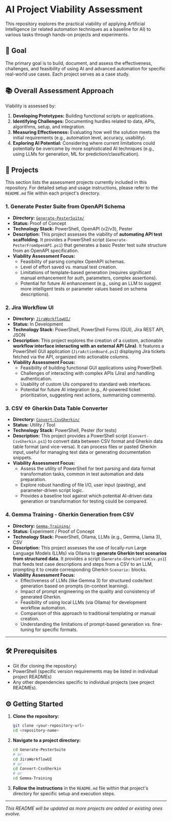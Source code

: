 # AI Project Viability Assessment

This repository explores the practical viability of applying Artificial Intelligence (or related automation techniques as a baseline for AI) to various tasks through hands-on projects and experiments.

## 🎯 Goal

The primary goal is to build, document, and assess the effectiveness, challenges, and feasibility of using AI and advanced automation for specific real-world use cases. Each project serves as a case study.

## 📚 Overall Assessment Approach

Viability is assessed by:

1.  **Developing Prototypes:** Building functional scripts or applications.
2.  **Identifying Challenges:** Documenting hurdles related to data, APIs, algorithms, setup, and integration.
3.  **Measuring Effectiveness:** Evaluating how well the solution meets the initial requirements (e.g., automation level, accuracy, usability).
4.  **Exploring AI Potential:** Considering where current limitations could potentially be overcome by more sophisticated AI techniques (e.g., using LLMs for generation, ML for prediction/classification).

## 🚀 Projects

This section lists the assessment projects currently included in this repository. For detailed setup and usage instructions, please refer to the `README.md` file within each project's directory.

### 1. Generate Pester Suite from OpenAPI Schema

*   **Directory:** [`Generate-PesterSuite/`](./Generate-PesterSuite/)
*   **Status:** Proof of Concept
*   **Technology Stack:** PowerShell, OpenAPI (v2/v3), Pester
*   **Description:** This project assesses the viability of **automating API test scaffolding**. It provides a PowerShell script (`Generate-PesterFromOpenAPI.ps1`) that generates a basic Pester test suite structure from an OpenAPI specification.
*   **Viability Assessment Focus:**
    *   Feasibility of parsing complex OpenAPI schemas.
    *   Level of effort saved vs. manual test creation.
    *   Limitations of template-based generation (requires significant manual enhancement for auth, parameters, complex assertions).
    *   Potential for future AI enhancement (e.g., using an LLM to suggest more intelligent tests or parameter values based on schema descriptions).

### 2. Jira Workflow UI

*   **Directory:** [`JiraWorkflowUI/`](./JiraWorkflowUI/)
*   **Status:** In Development
*   **Technology Stack:** PowerShell, PowerShell Forms (GUI), Jira REST API, JSON
*   **Description:** This project explores the creation of a custom, actionable **workflow interface interacting with an external API (Jira)**. It features a PowerShell GUI application (`JiraActionBoard.ps1`) displaying Jira tickets fetched via the API, organized into actionable columns.
*   **Viability Assessment Focus:**
    *   Feasibility of building functional GUI applications using PowerShell.
    *   Challenges of interacting with complex APIs (Jira) and handling authentication.
    *   Usability of custom UIs compared to standard web interfaces.
    *   Potential for future AI integration (e.g., AI-powered ticket prioritization, suggesting next actions, summarizing comments).

### 3. CSV <=> Gherkin Data Table Converter

*   **Directory:** [`Convert-CsvGherkin/`](./Convert-CsvGherkin/)
*   **Status:** Utility / Tool
*   **Technology Stack:** PowerShell, Pester (for tests)
*   **Description:** This project provides a PowerShell script (`Convert-CsvGherkin.ps1`) to convert data between CSV format and Gherkin data table format (and vice-versa). It can process files or pasted Gherkin input, useful for managing test data or generating documentation snippets.
*   **Viability Assessment Focus:**
    *   Assess the utility of PowerShell for text parsing and data format transformation tasks, common in test automation and data preparation.
    *   Explore robust handling of file I/O, user input (pasting), and parameter-driven script logic.
    *   Provides a baseline tool against which potential AI-driven data generation or transformation for testing could be compared.

### 4. Gemma Training - Gherkin Generation from CSV

*   **Directory:** [`Gemma-Training/`](./Gemma-Training/)
*   **Status:** Experiment / Proof of Concept
*   **Technology Stack:** PowerShell, Ollama, LLMs (e.g., Gemma, Llama 3), CSV
*   **Description:** This project assesses the use of locally-run Large Language Models (LLMs) via Ollama to **generate Gherkin test scenarios from structured data**. It provides a script (`Generate-GherkinFromCsv.ps1`) that feeds test case descriptions and steps from a CSV to an LLM, prompting it to create corresponding Gherkin `Scenario:` blocks.
*   **Viability Assessment Focus:**
    *   Effectiveness of LLMs (like Gemma 3) for structured code/text generation based on prompts (in-context learning).
    *   Impact of prompt engineering on the quality and consistency of generated Gherkin.
    *   Feasibility of using local LLMs (via Ollama) for development workflow automation.
    *   Comparison of this approach to traditional templating or manual creation.
    *   Understanding the limitations of prompt-based generation vs. fine-tuning for specific formats.

---

## 🛠️ Prerequisites

*   Git (for cloning the repository)
*   PowerShell (specific version requirements may be listed in individual project READMEs)
*   Any other dependencies specific to individual projects (see project READMEs).

## ⚙️ Getting Started

1.  **Clone the repository:**
    ```bash
    git clone <your-repository-url>
    cd <repository-name>
    ```
2.  **Navigate to a project directory:**
    ```bash
    cd Generate-PesterSuite
    # or
    cd JiraWorkflowUI
    # or
    cd Convert-CsvGherkin
    # or
    cd Gemma-Training
    ```
3.  **Follow the instructions** in the `README.md` file within that project's directory for specific setup and execution steps.


---

*This README will be updated as more projects are added or existing ones evolve.*
